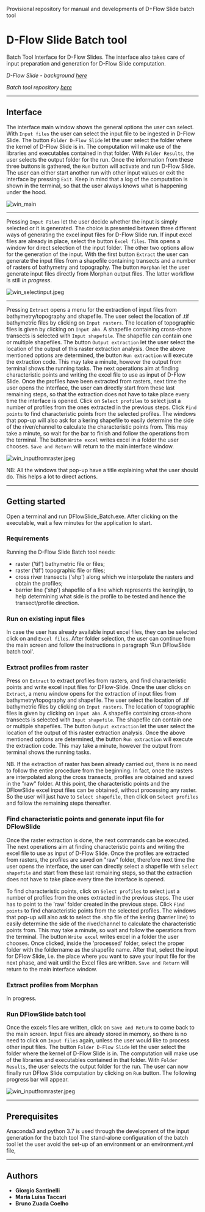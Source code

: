 Provisional repository for manual and developments of D+Flow Slide batch tool

# D-Flow Slide Batch tool

Batch Tool Interface for D-Flow Slides. The interface also takes care of input preparation and generation for D-Flow Slide computation.

*D-Flow Slide - background [here](https://publicwiki.deltares.nl/display/GEO/Background+-+Detailed+check)* 

*Batch tool repository [here](https://repos.deltares.nl/repos/DFS)* 

---

## Interface
The interface main window shows the general options the user can select. With `Input files` the user can select the input file to be ingested in D-Flow Slide. The button `Folder D-Flow Slide` let the user select the folder where the kernel of D-Flow Slide is in. The computation will make use of the libraries and executables contained in that folder. With `Folder Results`, the user selects the output folder for the run. Once the information from these three buttons is gathered, the `Run` button will activate and run D-Flow Slide. The user can either start another run with other input values or exit the interface by pressing `Exit`. Keep in mind that a log of the computation is shown in the terminal, so that the user always knows what is happening under the hood. 

![win_main](static/win_main.jpeg)

---

Pressing `Input Files` let the user decide whether the input is simply selected or it is generated. The choice is presented between three different ways of generating the excel input files for D-Flow Slide run. If input excel files are already in place, select the button `Excel files`. This opens a window for direct selection of the input folder. The other two options allow for the generation of the input. With the first button `Extract` the user can generate the input files from a shapefile containing transects and a number of rasters of bathymetry and topography. The button `Morphan` let the user generate input files directly from Morphan output files. The latter workflow is still *in progress*. 

![win_selectinput.jpeg](static/win_selectinput.jpeg)

---

Pressing `Extract` opens a menu for the extraction of input files from bathymetry/topography and shapefile. The user select the location of .tif bathymetric files by clicking on `Input rasters`. The location of topographic files is given by clicking on `Input ahn`. A shapefile containing cross-shore transects is selected with `Input shapefile`. The shapefile can contain one or multiple shapefiles. The button `Output extraction` let the user select the location of the output of this raster extraction analysis. Once the above mentioned options are determined, the button `Run extraction` will execute the extraction code. This may take a minute, however the output from terminal shows the running tasks. The next operations aim at finding characteristic points and writing the excel file to use as input of D-Flow Slide. Once the profiles have been extracted from rasters, next time the user opens the interface, the user can directly start from these last remaining steps, so that the extraction does not have to take place every time the interface is opened. Click on `Select profiles` to select just a number of profiles from the ones extracted in the previous steps. Click `Find points` to find characteristic points from the selected profiles. The windows that pop-up will also ask for a kering shapefile to easily determine the side of the river/channel to calculate the characteristic points from. This may take a minute, so wait for the bar to finish and follow the operations from the terminal. The button `Write excel` writes excel in a folder the user chooses. `Save and Return` will return to the main interface window. 

![win_inputfromraster.jpeg](static/win_inputfromraster.jpeg)

NB: All the windows that pop-up have a title explaining what the user should do. This helps a lot to direct actions.

---


## Getting started
Open a terminal and run DFlowSlide_Batch.exe. After clicking on the executable, wait a few minutes for the application to start.

### Requirements
Running the D-Flow Slide Batch tool needs:
* raster ('tif') bathymetric file or files;
* raster ('tif') topographic file or files;
* cross river transects ('shp') along which we interpolate the rasters and obtain the profiles;
* barrier line ('shp') shapefile of a line which represents the keringlijn, to help determining what side is the profile to be tested and hence the transect/profile direction.

### Run on existing input files
In case the user has already available input excel files, they can be selected click on and `Excel files`. After folder selection, the user can continue from the main screen and follow the instructions in paragraph 'Run DFlowSlide batch tool'. 

### Extract profiles from raster
Press on `Extract` to extract profiles from rasters, and find characteristic points and write excel input files for DFlow-Slide. Once the user clicks on `Extract`, a menu window opens for the extraction of input files from bathymetry/topography and shapefile. The user select the location of .tif bathymetric files by clicking on `Input rasters`. The location of topographic files is given by clicking on `Input ahn`. A shapefile containing cross-shore transects is selected with `Input shapefile`. The shapefile can contain one or multiple shapefiles. The button `Output extraction` let the user select the location of the output of this raster extraction analysis. Once the above mentioned options are determined, the button `Run extraction` will execute the extraction code. This may take a minute, however the output from terminal shows the running tasks. 

NB. If the extraction of raster has been already carried out, there is no need to follow the entire procedure from the beginning. In fact, once the rasters are interpolated along the cross transects, profiles are obtained and saved in the "raw" folder. At this point, the characteristic points and the DFlowSlide excel input files can be obtained, without processing any raster. So the user will just have to `Select shapefile`, then click on `Select profiles` and follow the remaining steps thereafter. 

### Find characteristic points and generate input file for DFlowSlide
Once the raster extraction is done, the next commands can be executed. The next operations aim at finding characteristic points and writing the excel file to use as input of D-Flow Slide. Once the profiles are extracted from rasters, the profiles are saved on "raw" folder, therefore next time the user opens the interface, the user can directly select a shapefile with `Select shapefile` and start from these last remaining steps, so that the extraction does not have to take place every time the interface is opened. 

To find characteristic points, click on `Select profiles` to select just a number of profiles from the ones extracted in the previous steps. The user has to point to the 'raw' folder created in the previous steps. Click `Find points` to find characteristic points from the selected profiles. The windows that pop-up will also ask to select the .shp file of the kering (barrier line) to easily determine the side of the river/channel to calculate the characteristic points from. This may take a minute, so wait and follow the operations from the terminal. The button `Write excel` writes excel in a folder the user chooses. Once clicked, inside the 'processed' folder, select the proper folder with the foldername as the shapefile name. After that, select the input for DFlow Slide, i.e. the place where you want to save your input file for the next phase, and wait until the Excel files are written. `Save and Return` will return to the main interface window. 

### Extract profiles from Morphan
In progress.

### Run DFlowSlide batch tool
Once the excels files are written, click on `Save and Return` to come back to the main screen. Input files are already stored in memory, so there is no need to click on `Input files` again, unless the user would like to process other input files. The button `Folder D-Flow Slide` let the user select the folder where the kernel of D-Flow Slide is in. The computation will make use of the libraries and executables contained in that folder. With `Folder Results`, the user selects the output folder for the run. The user can now finally run DFlow Slide computation by clicking on `Run` button. The following progress bar will appear.
 
![win_inputfromraster.jpeg](static/calculating.jpeg)

---

## Prerequisites

Anaconda3 and python 3.7 is used through the development of the input generation for the batch tool
The stand-alone configuration of the batch tool let the user avoid the set-up of an environment or an environment.yml file, 

---

## Authors
* **Giorgio Santinelli**
* **Maria Luisa Taccari**
* **Bruno Zuada Coelho**

